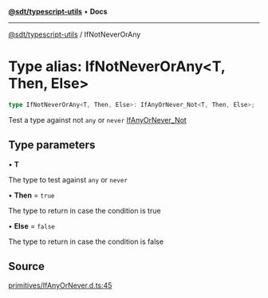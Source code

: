 [**@sdt/typescript-utils**](../README.md) • **Docs**

***

[@sdt/typescript-utils](../globals.md) / IfNotNeverOrAny

# Type alias: IfNotNeverOrAny\<T, Then, Else\>

```ts
type IfNotNeverOrAny<T, Then, Else>: IfAnyOrNever_Not<T, Then, Else>;
```

Test a type against not `any` or `never`
[IfAnyOrNever_Not](IfAnyOrNever_Not.md)

## Type parameters

• **T**

The type to test against `any` or `never`

• **Then** = `true`

The type to return in case the condition is true

• **Else** = `false`

The type to return in case the condition is false

## Source

[primitives/IfAnyOrNever.d.ts:45](https://github.com/sylvaindethier/typescript-utils/blob/ab419bb948144c4ff1d3d3505b7f2f1b468a22c9/types/primitives/IfAnyOrNever.d.ts#L45)
